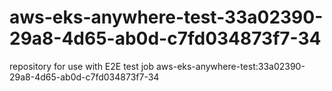 # aws-eks-anywhere-test-33a02390-29a8-4d65-ab0d-c7fd034873f7-34
repository for use with E2E test job aws-eks-anywhere-test:33a02390-29a8-4d65-ab0d-c7fd034873f7-34
